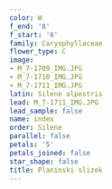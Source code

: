 ```yaml
---
color: W
f_end: '8'
f_start: '6'
family: Caryophyllaceae
flower_type: C
image:
- M_7-1709_IMG.JPG
- M_7-1710_IMG.JPG
- M_7-1711_IMG.JPG
latin: Silene alpestris
lead: M_7-1711_IMG.JPG
lead_sample: false
name: index
order: Silene
parallel: false
petals: '5'
petals_joined: false
star_shape: false
title: Planinski slizek
---
```


